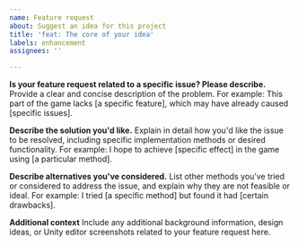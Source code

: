 ```yaml
---
name: Feature request
about: Suggest an idea for this project
title: 'feat: The core of your idea'
labels: enhancement
assignees: ''

---
```


**Is your feature request related to a specific issue? Please describe.**
Provide a clear and concise description of the problem. For example: This part of the game lacks [a specific feature], which may have already caused [specific issues].

**Describe the solution you'd like.**
Explain in detail how you'd like the issue to be resolved, including specific implementation methods or desired functionality. For example: I hope to achieve [specific effect] in the game using [a particular method].

**Describe alternatives you've considered.**
List other methods you’ve tried or considered to address the issue, and explain why they are not feasible or ideal. For example: I tried [a specific method] but found it had [certain drawbacks].

**Additional context**
Include any additional background information, design ideas, or Unity editor screenshots related to your feature request here.
